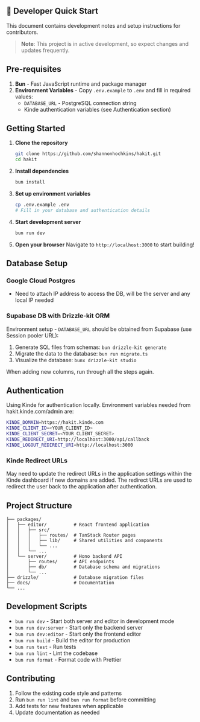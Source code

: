 
## 🔧 Developer Quick Start

This document contains development notes and setup instructions for contributors.

> **Note**: This project is in active development, so expect changes and updates frequently.

## Pre-requisites

1. **Bun** - Fast JavaScript runtime and package manager
2. **Environment Variables** - Copy `.env.example` to `.env` and fill in required values:
   - `DATABASE_URL` - PostgreSQL connection string
   - Kinde authentication variables (see Authentication section)

## Getting Started

1. **Clone the repository**
   ```bash
   git clone https://github.com/shannonhochkins/hakit.git
   cd hakit
   ```

2. **Install dependencies**
   ```bash
   bun install
   ```

3. **Set up environment variables**
   ```bash
   cp .env.example .env
   # Fill in your database and authentication details
   ```

4. **Start development server**
   ```bash
   bun run dev
   ```

5. **Open your browser**
   Navigate to `http://localhost:3000` to start building!


## Database Setup

### Google Cloud Postgres
- Need to attach IP address to access the DB, will be the server and any local IP needed

### Supabase DB with Drizzle-kit ORM

Environment setup - `DATABASE_URL` should be obtained from Supabase (use Session pooler URL):

1. Generate SQL files from schemas: `bun drizzle-kit generate`
2. Migrate the data to the database: `bun run migrate.ts`
3. Visualize the database: `bunx drizzle-kit studio`

When adding new columns, run through all the steps again.

## Authentication

Using Kinde for authentication locally. Environment variables needed from hakit.kinde.com/admin are:

```bash
KINDE_DOMAIN=https://hakit.kinde.com
KINDE_CLIENT_ID=<YOUR_CLIENT_ID>
KINDE_CLIENT_SECRET=<YOUR_CLIENT_SECRET>
KINDE_REDIRECT_URI=http://localhost:3000/api/callback
KINDE_LOGOUT_REDIRECT_URI=http://localhost:3000
```

### Kinde Redirect URLs
May need to update the redirect URLs in the application settings within the Kinde dashboard if new domains are added. The redirect URLs are used to redirect the user back to the application after authentication.

## Project Structure

```
├── packages/
│   ├── editor/          # React frontend application
│   │   ├── src/
│   │   │   ├── routes/  # TanStack Router pages
│   │   │   ├── lib/     # Shared utilities and components
│   │   │   └── ...
│   │   └── ...
│   └── server/          # Hono backend API
│       ├── routes/      # API endpoints
│       ├── db/          # Database schema and migrations
│       └── ...
├── drizzle/             # Database migration files
├── docs/                # Documentation
└── ...
```

## Development Scripts

- `bun run dev` - Start both server and editor in development mode
- `bun run dev:server` - Start only the backend server
- `bun run dev:editor` - Start only the frontend editor
- `bun run build` - Build the editor for production
- `bun run test` - Run tests
- `bun run lint` - Lint the codebase
- `bun run format` - Format code with Prettier

## Contributing

1. Follow the existing code style and patterns
2. Run `bun run lint` and `bun run format` before committing
3. Add tests for new features when applicable
4. Update documentation as needed
